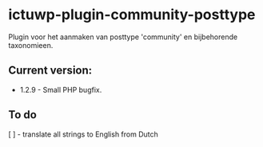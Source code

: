# ictuwp-plugin-community-posttype
Plugin voor het aanmaken van posttype 'community' en bijbehorende taxonomieen.



## Current version:
* 1.2.9 - Small PHP bugfix.

## To do
[ ] - translate all strings to English from Dutch
